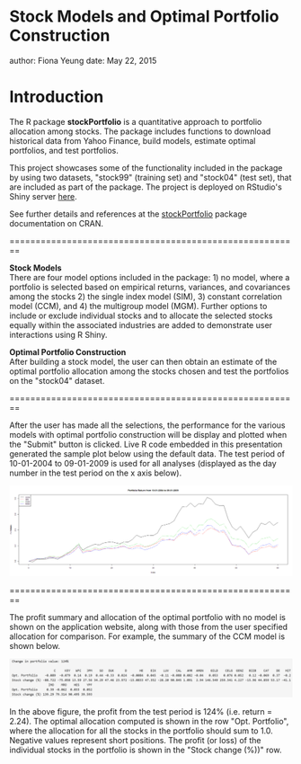 Stock Models and Optimal Portfolio Construction
========================================================
author: Fiona Yeung
date: May 22, 2015

Introduction
========================================================

The R package **stockPortfolio** is a quantitative approach to portfolio allocation among stocks. The package includes functions to download historical data from Yahoo Finance, build models, estimate optimal portfolios, and test portfolios.  

This project showcases some of the functionality included in the package by using two datasets, "stock99" (training set) and "stock04" (test set), that are included as part of the package. The project is deployed on RStudio's Shiny server [here](https://fionacyeung.shinyapps.io/Stock_Models_and_Optimal_Portfolio_Construction/).

See further details and references at the [stockPortfolio](http://cran.r-project.org/web/packages/stockPortfolio/stockPortfolio.pdf) package documentation on CRAN.

========================================================

**Stock Models**  
There are four model options included in the package: 1) no model, where a portfolio is selected based on empirical returns, variances, and covariances among the stocks 2) the single index model (SIM), 3) constant correlation model (CCM), and 4) the multigroup model (MGM). Further options to include or exclude individual stocks and to allocate the selected stocks equally within the associated industries are added to demonstrate user interactions using R Shiny.

**Optimal Portfolio Construction**  
After building a stock model, the user can then obtain an estimate of the optimal portfolio allocation among the stocks chosen and test the portfolios on the "stock04" dataset.

========================================================

After the user has made all the selections, the performance for the various models with optimal portfolio construction will be display and plotted when the "Submit" button is clicked. Live R code embedded in this presentation generated the sample plot below using the default data. The test period of 10-01-2004 to 09-01-2009 is used for all analyses (displayed as the day number in the test period on the x axis below). 



![plot of chunk unnamed-chunk-2](stock_models_optimal_portfolio_construction-figure/unnamed-chunk-2-1.png) 

========================================================

The profit summary and allocation of the optimal portfolio with no model is shown on the application website, along with those from the user specified allocation for comparison. For example, the summary of the CCM model is shown below.

![alt text](summary_image1.PNG)

In the above figure, the profit from the test period is 124% (i.e. return = 2.24). The optimal allocation computed is shown in the row "Opt. Portfolio", where the allocation for all the stocks in the portfolio should sum to 1.0. Negative values represent short positions. The profit (or loss) of the individual stocks in the portfolio is shown in the "Stock change (%))" row. 
